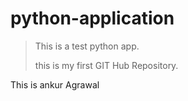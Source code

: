 # python-application

> This is a test python app.
> 
> this is my first GIT Hub Repository.


This is ankur Agrawal 
